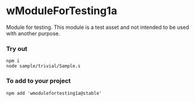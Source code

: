 # wModuleForTesting1a

Module for testing. This module is a test asset and not intended to be used with another purpose.

### Try out

```
npm i
node sample/trivial/Sample.s
```

### To add to your project
```
npm add 'wmodulefortesting1a@stable'
```

